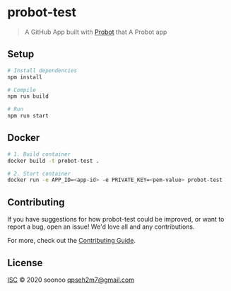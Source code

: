 # probot-test

> A GitHub App built with [Probot](https://github.com/probot/probot) that A Probot app

## Setup

```sh
# Install dependencies
npm install

# Compile
npm run build

# Run
npm run start
```

## Docker

```sh
# 1. Build container
docker build -t probot-test .

# 2. Start container
docker run -e APP_ID=<app-id> -e PRIVATE_KEY=<pem-value> probot-test
```

## Contributing

If you have suggestions for how probot-test could be improved, or want to report a bug, open an issue! We'd love all and any contributions.

For more, check out the [Contributing Guide](CONTRIBUTING.md).

## License

[ISC](LICENSE) © 2020 soonoo <qpseh2m7@gmail.com>
